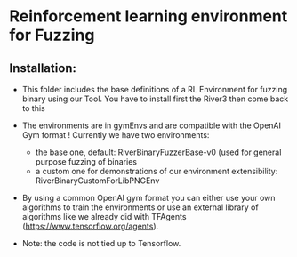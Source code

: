 # Reinforcement learning environment for Fuzzing

## Installation:
- This folder includes the base definitions of a RL Environment for fuzzing binary using our Tool. You have to install first the River3 then come back to this
- The environments are in gymEnvs and are compatible with the OpenAI Gym format !
  Currently we have two environments:
    - the base one, default: RiverBinaryFuzzerBase-v0  (used for general purpose fuzzing of binaries
    - a custom one for demonstrations of our environment extensibility: RiverBinaryCustomForLibPNGEnv

- By using a common OpenAI gym format you can either use your own algorithms to train the environments or use an external library of algorithms like we already did with TFAgents (https://www.tensorflow.org/agents). 
- Note: the code is not tied up to Tensorflow.
